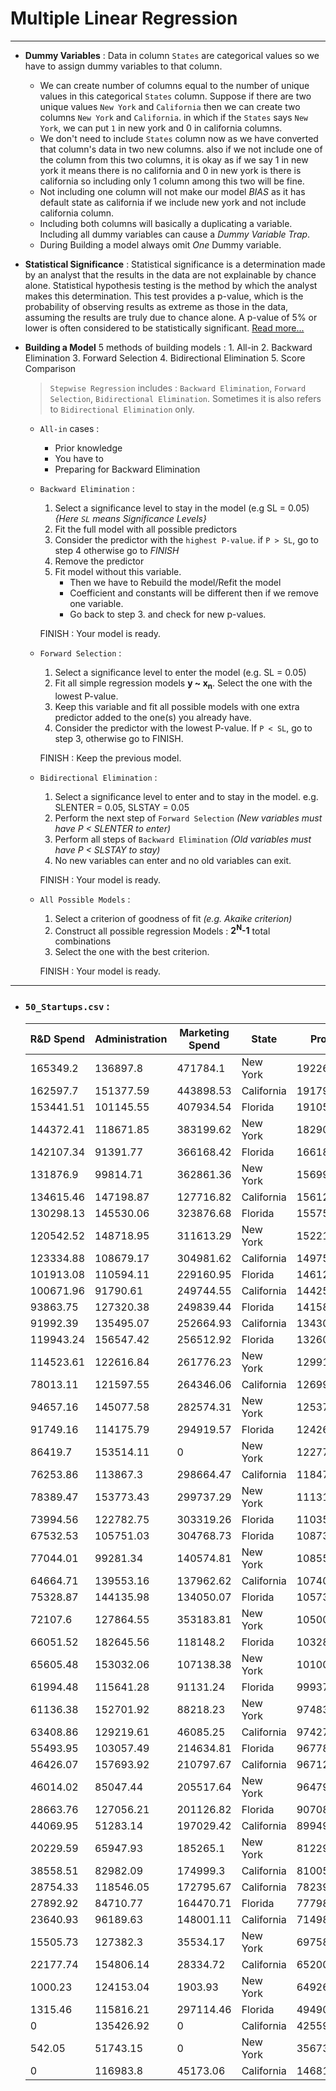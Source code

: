 # Multiple Linear Regression



---

- **Dummy Variables** : Data in column `States` are categorical values so we have to assign dummy variables to that column. 
	- We can create number of columns equal to the number of unique values in this categorical `States` column. Suppose if there are two unique values `New York` and `California` then we can create two columns `New York` and `California`. in which if the `States` says `New York`, we can put `1` in new york and 0 in california columns. 
	- We don't need to include `States` column now as we have converted that column's data in two new columns. also if we not include one of the column from this two columns, it is okay as if we say 1 in new york it means there is no california and 0 in new york is there is california so including only 1 column among this two will be fine.
	- Not including one column will not make our model *BIAS* as it has default state as california if we include new york  and not include california column.
	- Including both columns will basically a duplicating a variable. Including all dummy variables can cause a *Dummy Variable Trap*.
	- During Building a model always omit *One* Dummy variable.
	
- **Statistical Significance** : Statistical significance is a determination made by an analyst that the results in the data are not explainable by chance alone. Statistical hypothesis testing is the method by which the analyst makes this determination. This test provides a p-value, which is the probability of observing results as extreme as those in the data, assuming the results are truly due to chance alone. A p-value of 5% or lower is often considered to be statistically significant.
	[Read more...](https://www.investopedia.com/terms/s/statistically_significant.asp)

- **Building a Model**
	5 methods  of building models : 
		1. All-in
		2. Backward Elimination
		3. Forward Selection
		4. Bidirectional Elimination
		5. Score Comparison

	> `Stepwise Regression` includes : `Backward Elimination`, `Forward Selection`, `Bidirectional Elimination`. 
	> Sometimes it is also refers to `Bidirectional Elimination` only.
	
	- `All-in` cases : 
		- Prior knowledge
		- You have to 
		- Preparing for Backward Elimination
	
	- `Backward Elimination` :
		1. Select a significance level to stay in the model (e.g SL = 0.05) *{Here `SL` means Significance Levels}*
		2. Fit the full model with all possible predictors
		3. Consider the predictor with the `highest P-value`. if `P > SL`, go to step 4 otherwise go to *FINISH*
		4. Remove the predictor
		5. Fit model without this variable. 
			- Then we have to Rebuild the model/Refit the model
			- Coefficient and constants will be different then if we remove one variable.
			- Go back to step 3. and check for new p-values.
			
		FINISH : Your model is ready.
	
	- `Forward Selection` : 
		1. Select a significance level to enter the model (e.g. SL = 0.05)
		2. Fit all simple regression models **y ~ x<sub>n</sub>**. Select the one with the lowest P-value.
		3. Keep this variable and fit all possible models with one extra predictor added to the one(s) you already have.
		4. Consider the predictor with the lowest P-value. If `P < SL`, go to step 3, otherwise go to FINISH.
		
		FINISH : Keep the previous model.
		
	- `Bidirectional Elimination` :
		1. Select a significance level to enter and to stay in the model. e.g. SLENTER = 0.05, SLSTAY = 0.05
		2. Perform the next step of `Forward Selection` *(New variables must have P < SLENTER to enter)*
		3. Perform all steps of `Backward Elimination` *(Old variables must have P < SLSTAY to stay)*
		4. No new variables can enter and no old variables can exit.
		
		FINISH : Your model is ready.
		
	- `All Possible Models` : 
		1. Select a criterion  of  goodness of fit *(e.g. Akaike criterion)*
		2. Construct all possible regression Models : **2<sup>N</sup>-1** total combinations
		3. Select the one with the best criterion.
		
		FINISH : Your model is ready.
		
---

- ### `50_Startups.csv` : 

	|R&D Spend|Administration|Marketing Spend|State     |Profit   |
	|---------|--------------|---------------|----------|---------|
	|165349.2 |136897.8      |471784.1       |New York  |192261.83|
	|162597.7 |151377.59     |443898.53      |California|191792.06|
	|153441.51|101145.55     |407934.54      |Florida   |191050.39|
	|144372.41|118671.85     |383199.62      |New York  |182901.99|
	|142107.34|91391.77      |366168.42      |Florida   |166187.94|
	|131876.9 |99814.71      |362861.36      |New York  |156991.12|
	|134615.46|147198.87     |127716.82      |California|156122.51|
	|130298.13|145530.06     |323876.68      |Florida   |155752.6 |
	|120542.52|148718.95     |311613.29      |New York  |152211.77|
	|123334.88|108679.17     |304981.62      |California|149759.96|
	|101913.08|110594.11     |229160.95      |Florida   |146121.95|
	|100671.96|91790.61      |249744.55      |California|144259.4 |
	|93863.75 |127320.38     |249839.44      |Florida   |141585.52|
	|91992.39 |135495.07     |252664.93      |California|134307.35|
	|119943.24|156547.42     |256512.92      |Florida   |132602.65|
	|114523.61|122616.84     |261776.23      |New York  |129917.04|
	|78013.11 |121597.55     |264346.06      |California|126992.93|
	|94657.16 |145077.58     |282574.31      |New York  |125370.37|
	|91749.16 |114175.79     |294919.57      |Florida   |124266.9 |
	|86419.7  |153514.11     |0              |New York  |122776.86|
	|76253.86 |113867.3      |298664.47      |California|118474.03|
	|78389.47 |153773.43     |299737.29      |New York  |111313.02|
	|73994.56 |122782.75     |303319.26      |Florida   |110352.25|
	|67532.53 |105751.03     |304768.73      |Florida   |108733.99|
	|77044.01 |99281.34      |140574.81      |New York  |108552.04|
	|64664.71 |139553.16     |137962.62      |California|107404.34|
	|75328.87 |144135.98     |134050.07      |Florida   |105733.54|
	|72107.6  |127864.55     |353183.81      |New York  |105008.31|
	|66051.52 |182645.56     |118148.2       |Florida   |103282.38|
	|65605.48 |153032.06     |107138.38      |New York  |101004.64|
	|61994.48 |115641.28     |91131.24       |Florida   |99937.59 |
	|61136.38 |152701.92     |88218.23       |New York  |97483.56 |
	|63408.86 |129219.61     |46085.25       |California|97427.84 |
	|55493.95 |103057.49     |214634.81      |Florida   |96778.92 |
	|46426.07 |157693.92     |210797.67      |California|96712.8  |
	|46014.02 |85047.44      |205517.64      |New York  |96479.51 |
	|28663.76 |127056.21     |201126.82      |Florida   |90708.19 |
	|44069.95 |51283.14      |197029.42      |California|89949.14 |
	|20229.59 |65947.93      |185265.1       |New York  |81229.06 |
	|38558.51 |82982.09      |174999.3       |California|81005.76 |
	|28754.33 |118546.05     |172795.67      |California|78239.91 |
	|27892.92 |84710.77      |164470.71      |Florida   |77798.83 |
	|23640.93 |96189.63      |148001.11      |California|71498.49 |
	|15505.73 |127382.3      |35534.17       |New York  |69758.98 |
	|22177.74 |154806.14     |28334.72       |California|65200.33 |
	|1000.23  |124153.04     |1903.93        |New York  |64926.08 |
	|1315.46  |115816.21     |297114.46      |Florida   |49490.75 |
	|0        |135426.92     |0              |California|42559.73 |
	|542.05   |51743.15      |0              |New York  |35673.41 |
	|0        |116983.8      |45173.06       |California|14681.4  |